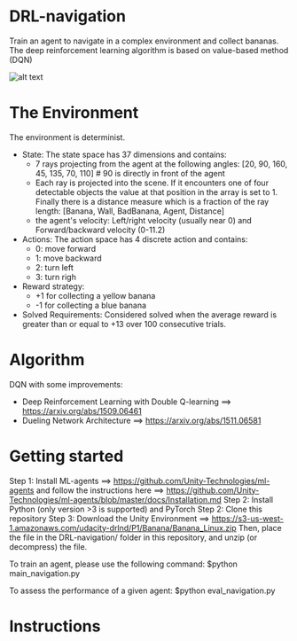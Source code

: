 # DRL-navigation
Train an agent to navigate in a complex environment and collect bananas. The deep reinforcement learning algorithm is based on value-based method (DQN)

![alt text](https://github.com/Adrelf/DRL-navigation/blob/master/images/banana.gif)

# The Environment 
The environment is determinist.
 + State: 
 The state space has 37 dimensions and contains:
    - 7 rays projecting from the agent at the following angles: [20, 90, 160, 45, 135, 70, 110] # 90 is directly in front of the agent
    - Each ray is projected into the scene. If it encounters one of four detectable objects the value at that position in the array is set to 1. Finally there is a distance measure which is a fraction of the ray length: [Banana, Wall, BadBanana, Agent, Distance]
    - the agent's velocity: Left/right velocity (usually near 0) and Forward/backward velocity (0-11.2)
 + Actions:
 The action space has 4 discrete action and contains:
    - 0: move forward
    - 1: move backward
    - 2: turn left
    - 3: turn righ
 + Reward strategy:
    - +1 for collecting a yellow banana
    - -1 for collecting a blue banana
 + Solved Requirements:
Considered solved when the average reward is greater than or equal to +13 over 100 consecutive trials.

# Algorithm
DQN with some improvements:
 - Deep Reinforcement Learning with Double Q-learning ==> https://arxiv.org/abs/1509.06461 
 - Dueling Network Architecture ==> https://arxiv.org/abs/1511.06581
 
# Getting started
Step 1: Install ML-agents ==> https://github.com/Unity-Technologies/ml-agents and follow the instructions here ==> https://github.com/Unity-Technologies/ml-agents/blob/master/docs/Installation.md
Step 2: Install Python (only version >3 is supported) and PyTorch
Step 2: Clone this repository
Step 3: Download the Unity Environment ==> https://s3-us-west-1.amazonaws.com/udacity-drlnd/P1/Banana/Banana_Linux.zip
Then, place the file in the DRL-navigation/ folder in this repository, and unzip (or decompress) the file.

To train an agent, please use the following command:
$python main_navigation.py

To assess the performance of a given agent:
$python eval_navigation.py

# Instructions

